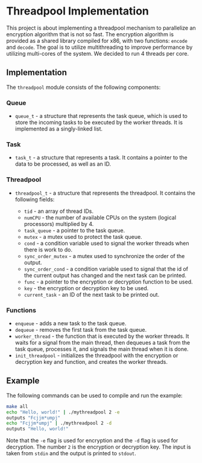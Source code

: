 # Threadpool Implementation

This project is about implementing a threadpool mechanism to parallelize an encryption algorithm that is not so fast. The encryption algorithm is provided as a shared library compiled for x86, with two functions: `encode` and `decode`. The goal is to utilize multithreading to improve performance by utilizing multi-cores of the system. We decided to run 4 threads per core.

## Implementation

The `threadpool` module consists of the following components:

### Queue

- `queue_t` - a structure that represents the task queue, which is used to store the incoming tasks to be executed by the worker threads. It is implemented as a singly-linked list.

### Task

- `task_t` - a structure that represents a task. It contains a pointer to the data to be processed, as well as an ID.

### Threadpool

- `threadpool_t` - a structure that represents the threadpool. It contains the following fields:

  - `tid` - an array of thread IDs.
  - `numCPU` - the number of available CPUs on the system (logical processors) multiplied by 4.
  - `task_queue` - a pointer to the task queue.
  - `mutex` - a mutex used to protect the task queue.
  - `cond` - a condition variable used to signal the worker threads when there is work to do.
  - `sync_order_mutex` - a mutex used to synchronize the order of the output.
  - `sync_order_cond` - a condition variable used to signal that the id of the current output has changed and the next task can be printed.
  - `func` - a pointer to the encryption or decryption function to be used.
  - `key` - the encryption or decryption key to be used.
  - `current_task` - an ID of the next task to be printed out.

### Functions

- `enqueue` - adds a new task to the task queue.
- `dequeue` - removes the first task from the task queue.
- `worker_thread` - the function that is executed by the worker threads. It waits for a signal from the main thread, then dequeues a task from the task queue, processes it, and signals the main thread when it is done.
- `init_threadpool` - initializes the threadpool with the encryption or decryption key and function, and creates the worker threads.

## Example

The following commands can be used to compile and run the example:

```sh
make all
echo "Hello, world!" | ./mythreadpool 2 -e
outputs "Fcjjm*umpj"
echo "Fcjjm*umpj" | ./mythreadpool 2 -d
outputs "Hello, world!"
```

Note that the `-e` flag is used for encryption and the `-d` flag is used for decryption. The number `2` is the encryption or decryption key. The input is taken from `stdin` and the output is printed to `stdout`.